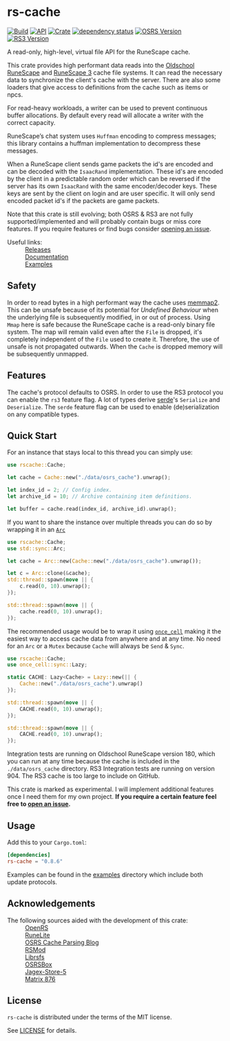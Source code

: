 # rs-cache

[![Build](https://github.com/jimvdl/rs-cache/workflows/build/badge.svg)](https://github.com/jimvdl/rs-cache)
[![API](https://docs.rs/rs-cache/badge.svg)](https://docs.rs/rs-cache)
[![Crate](https://img.shields.io/crates/v/rs-cache)](https://crates.io/crates/rs-cache)
[![dependency status](https://deps.rs/repo/github/jimvdl/rs-cache/status.svg)](https://deps.rs/repo/github/jimvdl/rs-cache)
[![OSRS Version](https://img.shields.io/badge/OSRS-180-blue)]()
[![RS3 Version](https://img.shields.io/badge/RS3-904-blue)]()

A read-only, high-level, virtual file API for the RuneScape cache.

This crate provides high performant data reads into the [Oldschool RuneScape](https://oldschool.runescape.com/) and [RuneScape 3](https://www.runescape.com/) cache file systems. It can read the necessary data to synchronize the client's cache with the server. There are also some loaders that give access to definitions from the cache such as items or npcs. 

For read-heavy workloads, a writer can be used to prevent continuous buffer allocations.
By default every read will allocate a writer with the correct capacity.

RuneScape’s chat system uses `Huffman` encoding to compress messages; this library contains a huffman implementation to decompress these messages.

When a RuneScape client sends game packets the id's are encoded and can be decoded with the `IsaacRand`
implementation. These id's are encoded by the client in a predictable random order which can be reversed if
the server has its own `IsaacRand` with the same encoder/decoder keys. These keys are sent by the client
on login and are user specific. It will only send encoded packet id's if the packets are game packets.

Note that this crate is still evolving; both OSRS & RS3 are not fully supported/implemented and
will probably contain bugs or miss core features. If you require features or find bugs consider [opening
an issue](https://github.com/jimvdl/rs-cache/issues/new).

Useful links:\
&nbsp;&nbsp;&nbsp;&nbsp;&nbsp;&nbsp;<img src="https://oldschool.runescape.wiki/images/thumb/5/5d/Fire_rune_detail.png/800px-Fire_rune_detail.png?07ed5" width="10"> &nbsp;[Releases](https://github.com/jimvdl/rs-cache/tags)\
&nbsp;&nbsp;&nbsp;&nbsp;&nbsp;&nbsp;<img src="https://oldschool.runescape.wiki/images/thumb/7/74/Water_rune_detail.png/800px-Water_rune_detail.png?4e790" width="10"> &nbsp;[Documentation](https://docs.rs/rs-cache)\
&nbsp;&nbsp;&nbsp;&nbsp;&nbsp;&nbsp;<img src="https://oldschool.runescape.wiki/images/thumb/e/ef/Nature_rune_detail.png/800px-Nature_rune_detail.png?a062f" width="10"> &nbsp;[Examples](examples/)

## Safety

In order to read bytes in a high performant way the cache uses [memmap2](https://crates.io/crates/memmap2). This can be unsafe because of its potential for _Undefined Behaviour_ when the underlying file is subsequently modified, in or out of process. Using `Mmap` here is safe because the RuneScape cache is a read-only binary file system. The map will remain valid even after the `File` is dropped, it's completely independent of the `File` used to create it. Therefore, the use of unsafe is not propagated outwards. When the `Cache` is dropped memory will be subsequently unmapped.

## Features

The cache's protocol defaults to OSRS. In order to use the RS3 protocol you can enable the `rs3` feature flag.
A lot of types derive [serde](https://crates.io/crates/serde)'s `Serialize` and `Deserialize`. The `serde` feature flag can be used to enable (de)serialization on any compatible types.

## Quick Start

For an instance that stays local to this thread you can simply use:
```rust
use rscache::Cache;

let cache = Cache::new("./data/osrs_cache").unwrap();

let index_id = 2; // Config index.
let archive_id = 10; // Archive containing item definitions.

let buffer = cache.read(index_id, archive_id).unwrap();
```

If you want to share the instance over multiple threads you can do so by wrapping it in an [`Arc`](https://doc.rust-lang.org/std/sync/struct.Arc.html)
```rust
use rscache::Cache;
use std::sync::Arc;

let cache = Arc::new(Cache::new("./data/osrs_cache").unwrap());

let c = Arc::clone(&cache);
std::thread::spawn(move || {
    c.read(0, 10).unwrap();
});

std::thread::spawn(move || {
    cache.read(0, 10).unwrap();
});
```

The recommended usage would be to wrap it using [`once_cell`](https://docs.rs/once_cell/latest/once_cell/) making it the easiest way to access cache data from anywhere and at any time. No need for an `Arc` or a `Mutex` because `Cache` will always be `Send` & `Sync`.
```rust
use rscache::Cache;
use once_cell::sync::Lazy;

static CACHE: Lazy<Cache> = Lazy::new(|| {
    Cache::new("./data/osrs_cache").unwrap()
});

std::thread::spawn(move || {
    CACHE.read(0, 10).unwrap();
});

std::thread::spawn(move || {
    CACHE.read(0, 10).unwrap();
});
```

Integration tests are running on Oldschool RuneScape version 180, which you can run at any time because the cache is included in the `./data/osrs_cache` directory. RS3 Integration tests are running on version 904. The RS3 cache is too large to include on GitHub.

This crate is marked as experimental. I will implement additional features once I need them for my own project.
__If you require a certain feature feel free to [open an issue](https://github.com/jimvdl/rs-cache/issues/new).__

## Usage

Add this to your `Cargo.toml`:

```toml
[dependencies]
rs-cache = "0.8.6"
```

Examples can be found in the [examples](examples/) directory which include both update protocols.

## Acknowledgements

The following sources aided with the development of this crate:\
&nbsp;&nbsp;&nbsp;&nbsp;&nbsp;&nbsp;<img src="https://oldschool.runescape.wiki/images/thumb/d/dc/Cosmic_rune_detail.png/800px-Cosmic_rune_detail.png?734d1" width="10"> &nbsp;[OpenRS](https://www.rune-server.ee/runescape-development/rs-503-client-server/downloads/312510-openrs-cache-library.html)\
&nbsp;&nbsp;&nbsp;&nbsp;&nbsp;&nbsp;<img src="https://oldschool.runescape.wiki/images/thumb/f/f3/Air_rune_detail.png/800px-Air_rune_detail.png?b7f49" width="10"> &nbsp;[RuneLite](https://runelite.net/)\
&nbsp;&nbsp;&nbsp;&nbsp;&nbsp;&nbsp;<img src="https://oldschool.runescape.wiki/images/thumb/0/0f/Law_rune_detail.png/800px-Law_rune_detail.png?dc1f3" width="10"> &nbsp;[OSRS Cache Parsing Blog](https://www.osrsbox.com/blog/2018/07/26/osrs-cache-research-extract-cache-definitions/)\
&nbsp;&nbsp;&nbsp;&nbsp;&nbsp;&nbsp;<img src="https://oldschool.runescape.wiki/images/thumb/a/ae/Chaos_rune_detail.png/800px-Chaos_rune_detail.png?0d8cb" width="10"> &nbsp;[RSMod](https://github.com/Tomm0017/rsmod)\
&nbsp;&nbsp;&nbsp;&nbsp;&nbsp;&nbsp;<img src="https://oldschool.runescape.wiki/images/thumb/8/8b/Soul_rune_detail.png/800px-Soul_rune_detail.png?75ada" width="10"> &nbsp;[Librsfs](https://github.com/Velocity-/librsfs)\
&nbsp;&nbsp;&nbsp;&nbsp;&nbsp;&nbsp;<img src="https://oldschool.runescape.wiki/images/thumb/c/c1/Blood_rune_detail.png/800px-Blood_rune_detail.png?2cf9e" width="10"> &nbsp;[OSRSBox](https://www.osrsbox.com/)\
&nbsp;&nbsp;&nbsp;&nbsp;&nbsp;&nbsp;<img src="https://oldschool.runescape.wiki/images/thumb/7/72/Earth_rune_detail.png/800px-Earth_rune_detail.png?991bd" width="10"> &nbsp;[Jagex-Store-5](https://github.com/guthix/Jagex-Store-5)\
&nbsp;&nbsp;&nbsp;&nbsp;&nbsp;&nbsp;<img src="https://oldschool.runescape.wiki/images/7/70/Wrath_rune.png?3a737" width="10"> &nbsp;[Matrix 876](https://www.rune-server.ee/runescape-development/rs-503-client-server/downloads/648085-matrix-3-876-recommended-876-rs3-server.html)


## License
`rs-cache` is distributed under the terms of the MIT license.

See [LICENSE](LICENSE) for details.
